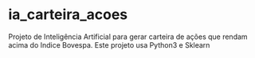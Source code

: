 # ia_carteira_acoes

Projeto de Inteligência Artificial para gerar carteira de ações que rendam acima do Indice Bovespa.
Este projeto usa Python3 e Sklearn